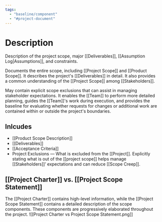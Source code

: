 ```yaml
---
tags:
  - "baseline/component"
  - "#project-document"
---
```

# Description
Description of the project scope, major [[Deliverables]], [[Assumption Log|Assumptions]], and constraints.

Documents the entire scope, including [[Project Scope]] and [[Product Scope]]. It describes the project's [[Deliverables]] in detail. It also provides a common understanding of the [[Project Scope]] among [[Stakeholders]].

May contain explicit scope exclusions that can assist in managing stakeholder expectations. It enables the [[Team]] to perform more detailed planning, guides the [[Team]]'s work during execution, and provides the baseline for evaluating whether requests for changes or additional work are contained within or outside the project's boundaries.
## Inlcudes
- [[Product Scope Description]]
- [[Deliverables]]
- [[Acceptance Criteria]]
- Project Exclusions — What is excluded from the [[Project]]. Explicitly stating what is out of the [[project scope]] helps manage [[Stakeholders]]’ expectations and can reduce [[Scope Creep]].

## [[Project Charter]] vs. [[Project Scope Statement]]
The [[Project Charter]] contains high-level information, while the [[Project Scope Statement]] contains a detailed description of the scope components. These components are progressively elaborated throughout the project.
![[Project Charter vs Project Scope Statement.png]]
